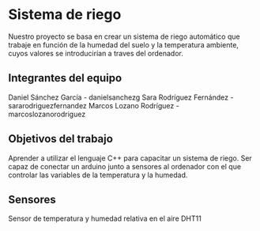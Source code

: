 # Sistema de riego

Nuestro proyecto se basa en crear un sistema de riego automático que trabaje en función de la humedad del suelo y la temperatura ambiente, cuyos valores se introducirían a traves del ordenador. 

## Integrantes del equipo 

Daniel Sánchez García - danielsanchezg
Sara Rodríguez Fernández - sararodriguezfernandez
Marcos Lozano Rodríguez - marcoslozanorodriguez

## Objetivos del trabajo

Aprender a utilizar el lenguaje C++ para capacitar un sistema de riego.
Ser capaz de conectar un arduino junto a sensores al ordenador con el que controlar las variables de la temperatura y la humedad.

## Sensores
Sensor de temperatura y humedad relativa en el aire DHT11
